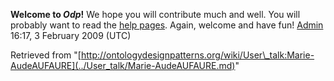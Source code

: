 __Welcome to _Odp_!__ We hope you will contribute much and well. 
You will probably want to read the [help pages](http://ontologydesignpatterns.org/wiki/Help:Contents "Help:Contents"). Again, welcome and have fun! [Admin](../User/ValentinaPresutti.md "User:ValentinaPresutti") 16:17, 3 February 2009 (UTC)





Retrieved from "[http://ontologydesignpatterns.org/wiki/User\_talk:Marie-AudeAUFAURE](../User_talk/Marie-AudeAUFAURE.md)"